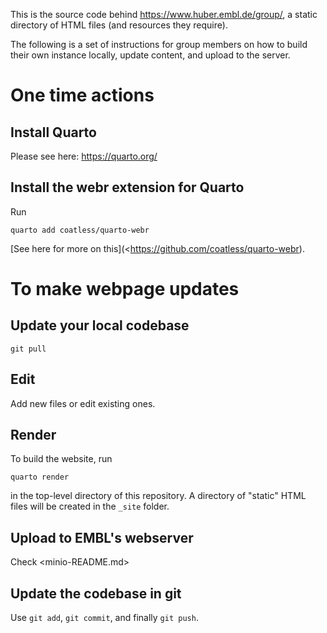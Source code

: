 This is the source code behind <https://www.huber.embl.de/group/>, a static directory of HTML files (and resources they require).

The following is a set of instructions for group members on how to build their own instance locally, update content, and upload to the server.


# One time actions

## Install Quarto 

Please see here: <https://quarto.org/>

## Install the webr extension for Quarto

Run

```
quarto add coatless/quarto-webr
```

[See here for more on this](<https://github.com/coatless/quarto-webr).

# To make webpage updates

## Update your local codebase

```
git pull
```

## Edit

Add new files or edit existing ones. 

## Render 

To build the website, run

```
quarto render
```

in the top-level directory of this repository.
A directory of "static" HTML files will be created in the `_site` folder.

## Upload to EMBL's webserver

Check <minio-README.md>

## Update the codebase in git

Use `git add`, `git commit`, and finally `git push`.
